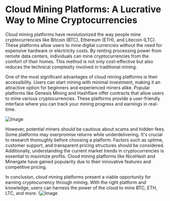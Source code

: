 # Cloud Mining Platforms: A Lucrative Way to Mine Cryptocurrencies

Cloud mining platforms have revolutionized the way people mine cryptocurrencies like Bitcoin (BTC), Ethereum (ETH), and Litecoin (LTC). These platforms allow users to mine digital currencies without the need for expensive hardware or electricity costs. By renting processing power from remote data centers, individuals can mine cryptocurrencies from the comfort of their homes. This method is not only cost-effective but also reduces the technical complexity involved in traditional mining.

One of the most significant advantages of cloud mining platforms is their accessibility. Users can start mining with minimal investment, making it an attractive option for beginners and experienced miners alike. Popular platforms like Genesis Mining and Hashflare offer contracts that allow users to mine various cryptocurrencies. These platforms provide a user-friendly interface where you can track your mining progress and earnings in real-time.

![Image](https://github.com/user-attachments/assets/3be06921-4469-491d-bd37-5f14c53422b7)

However, potential miners should be cautious about scams and hidden fees. Some platforms may overpromise returns while underdelivering. It's crucial to research thoroughly before choosing a platform. Factors such as uptime, customer support, and transparent pricing structures should be considered. Additionally, understanding the current market trends in cryptocurrencies is essential to maximize profits. Cloud mining platforms like NiceHash and Minergate have gained popularity due to their innovative features and competitive pricing.

In conclusion, cloud mining platforms present a viable opportunity for earning cryptocurrency through mining. With the right platform and knowledge, users can harness the power of the cloud to mine BTC, ETH, LTC, and more. !![Image](https://github.com/user-attachments/assets/3be06921-4469-491d-bd37-5f14c53422b7)